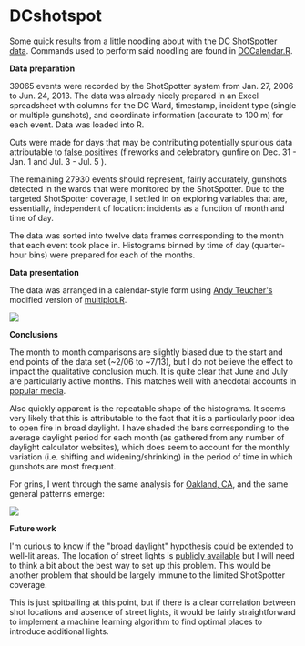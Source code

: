# DCshotspot
Some quick results from a little noodling about with the <a href="https://muckrock.s3.amazonaws.com/foia_files/WashingtonDC_Incidents_2006-2013_Raw_Data_2.xlsx">DC ShotSpotter data</a>.  Commands used to perform said noodling are found in <a href="https://github.com/andrewyue/DCshotspot/blob/master/DCCalendar.R">DCCalendar.R</a>.

<b>Data preparation</b>

39065 events were recorded by the ShotSpotter system from Jan. 27, 2006 to Jun. 24, 2013.  The data was already nicely prepared in an Excel spreadsheet with columns for the DC Ward, timestamp, incident type (single or multiple gunshots), and coordinate information (accurate to 100 m) for each event.  Data was loaded into R.

Cuts were made for days that may be contributing potentially spurious data attributable to <a href="http://www.washingtonpost.com/wp-srv/special/local/dc-shot-spotter/">false positives</a> (fireworks and celebratory gunfire on Dec. 31 - Jan. 1 and Jul. 3 - Jul. 5 ).

The remaining 27930 events should represent, fairly accurately, gunshots detected in the wards that were monitored by the ShotSpotter.  Due to the targeted ShotSpotter coverage, I settled in on exploring variables that are, essentially, independent of location: incidents as a function of month and time of day.

The data was sorted into twelve data frames corresponding to the month that each event took place in.  Histograms binned by time of day (quarter-hour bins) were prepared for each of the months.

<b>Data presentation</b>

The data was arranged in a calendar-style form using <a href="https://github.com/ateucher">Andy Teucher's</a> modified version of <a href="https://github.com/ateucher/useful_code/blob/master/R/multiplot.r">multiplot.R</a>.

<img src="http://i.imgur.com/nOCE0HK.jpg">

<b>Conclusions</b>

The month to month comparisons are slightly biased due to the start and end points of the data set (~2/06 to ~7/13), but I do not believe the effect to impact the qualitative conclusion much.  It is quite clear that June and July are particularly active months.  This matches well with anecdotal accounts in <a href="http://www.nytimes.com/2013/09/01/opinion/sunday/weather-and-violence.html?_r=0">popular media</a>.

Also quickly apparent is the repeatable shape of the histograms.  It seems very likely that this is attributable to the fact that it is a particularly poor idea to open fire in broad daylight.  I have shaded the bars corresponding to the average daylight period for each month (as gathered from any number of daylight calculator websites), which does seem to account for the monthly variation (i.e. shifting and widening/shrinking) in the period of time in which gunshots are most frequent.

For grins, I went through the same analysis for <a href="http://newdata.openoakland.org/sites/default/files/oakshots.csv">Oakland, CA</a>, and the same general patterns emerge:

<img src="http://i.imgur.com/OyeS0gc.jpg">

<b>Future work</b>

I'm curious to know if the "broad daylight" hypothesis could be extended to well-lit areas.  The location of street lights is <a href="http://opendata.dc.gov/datasets/6cb6520725b0489d9a209a337818fad1_90">publicly available</a> but I will need to think a bit about the best way to set up this problem.  This would be another problem that should be largely immune to the limited ShotSpotter coverage.

This is just spitballing at this point, but if there is a clear correlation between shot locations and absence of street lights, it would be fairly straightforward to implement a machine learning algorithm to find optimal places to introduce additional lights.

